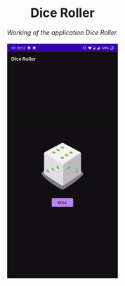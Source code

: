 

<div align="center">
    <h1>Dice Roller</h1>
    <i>Working of the application Dice Roller.</i>
    <br><br>
    <span style="display: block; margin-left: auto; margin-right: auto; width: 50%;height:20%"><img src="dice_roller_gif.gif"></span>
    <br/>
    
</div>
